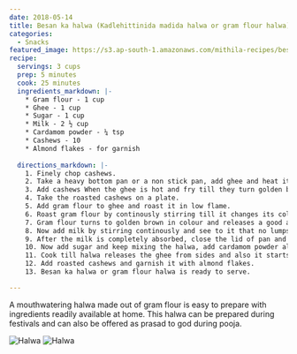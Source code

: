 ```yaml
---
date: 2018-05-14
title: Besan ka halwa (Kadlehittinida madida halwa or gram flour halwa)
categories:
  - Snacks
featured_image: https://s3.ap-south-1.amazonaws.com/mithila-recipes/besan_halwa4_small.jpg
recipe:
  servings: 3 cups
  prep: 5 minutes
  cook: 25 minutes
  ingredients_markdown: |-
    * Gram flour - 1 cup
    * Ghee - 1 cup
    * Sugar - 1 cup
    * Milk - 2 ½ cup
    * Cardamom powder - ¼ tsp
    * Cashews - 10 
    * Almond flakes - for garnish
   
  directions_markdown: |-
    1. Finely chop cashews.
    2. Take a heavy bottom pan or a non stick pan, add ghee and heat it.
    3. Add cashews When the ghee is hot and fry till they turn golden brown.
    4. Take the roasted cashews on a plate.
    5. Add gram flour to ghee and roast it in low flame.
    6. Roast gram flour by continously stirring till it changes its colour.
    7. Gram flour turns to golden brown in colour and releases a good aroma. (This aroma will spread all over your house)
    8. Now add milk by stirring continously and see to it that no lumps are formed.
    9. After the milk is completely absorbed, close the lid of pan and cook for 2 minutes.
    10. Now add sugar and keep mixing the halwa, add cardamom powder also.
    11. Cook till halwa releases the ghee from sides and also it starts to leave the pan indicating the halwa is cooked completely.( cook halwa by closing the lid of pan for 2 mins in intervals of time, so that halwa cooks properly in steam )
    12. Add roasted cashews and garnish it with almond flakes.
    13. Besan ka halwa or gram flour halwa is ready to serve.

---
```

A mouthwatering halwa made out of gram flour is  easy to prepare with ingredients readily available at home. This halwa can be prepared during festivals and can also be offered as prasad to god during pooja. 

![Halwa](https://s3.ap-south-1.amazonaws.com/mithila-recipes/besan_halwa1_small.jpg)
![Halwa](https://s3.ap-south-1.amazonaws.com/mithila-recipes/besan_halwa5_small.jpg)


